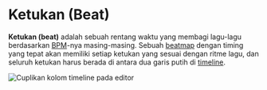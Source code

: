 # Ketukan (Beat)

**Ketukan (beat)** adalah sebuah rentang waktu yang membagi lagu-lagu berdasarkan [BPM](/wiki/Beatmapping/Beats_per_minute)-nya masing-masing. Sebuah [beatmap](/wiki/Beatmap) dengan timing yang tepat akan memiliki setiap ketukan yang sesuai dengan ritme lagu, dan seluruh ketukan harus berada di antara dua garis putih di [timeline](/wiki/Client/Beatmap_editor/Timelines).

![Cuplikan kolom timeline pada editor](img/timeline.png "Semua tanda tick putih mewakili irama dalam musik")
